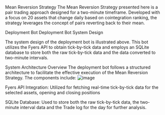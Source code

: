 Mean Reversion Strategy
The Mean Reversion Strategy presented here is a pair trading approach designed for a two-minute timeframe. Developed with a focus on 20 assets that change daily based on cointegration ranking, the strategy leverages the concept of pairs reverting back to their mean.

Deployment Bot
Deployment Bot System Design

The system design of the deployment bot is illustrated above. This bot utilizes the Fyers API to obtain tick-by-tick data and employs an SQLite database to store both the raw tick-by-tick data and the data converted to two-minute intervals.

System Architecture Overview
The deployment bot follows a structured architecture to facilitate the effective execution of the Mean Reversion Strategy. The components include:
![image](https://github.com/sohum-25/Mid-Frequency-Pair-Trading-Research-and-Deployment-code/assets/37628069/d75372c9-d602-42f1-be6a-453de3baff8e)

Fyers API Integration: Utilized for fetching real-time tick-by-tick data for the selected assets, opening and closing positions

SQLite Database: Used to store both the raw tick-by-tick data, the two-minute interval data and the Trade log for the day for further analysis.
